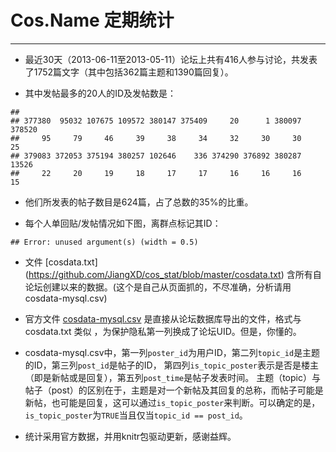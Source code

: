 # Cos.Name 定期统计
--------------------------------

* 最近30天（2013-06-11至2013-05-11）论坛上共有416人参与讨论，共发表了1752篇文字（其中包括362篇主题和1390篇回复）。


* 其中发帖最多的20人的ID及发帖数是：



```
## 
## 377380  95032 107675 109572 380147 375409     20      1 380097 378520 
##     95     79     46     39     38     34     32     30     30     25 
## 379083 372053 375194 380257 102646    336 374290 376892 380287  13526 
##     22     20     19     18     17     17     16     16     16     15
```


* 他们所发表的帖子数目是624篇，占了总数的35%的比重。

* 每个人单回贴/发帖情况如下图，离群点标记其ID：


```
## Error: unused argument(s) (width = 0.5)
```


* 文件 [cosdata.txt] (https://github.com/JiangXD/cos_stat/blob/master/cosdata.txt) 含所有自论坛创建以来的数据。(这个是自己从页面抓的，不尽准确，分析请用cosdata-mysql.csv)

* 官方文件 [cosdata-mysql.csv](https://github.com/JiangXD/cos_stat/blob/master/cosdata-mysql.csv) 是直接从论坛数据库导出的文件，格式与 cosdata.txt 类似
，为保护隐私第一列换成了论坛UID。但是，你懂的。

* cosdata-mysql.csv中，第一列`poster_id`为用户ID，第二列`topic_id`是主题的ID，第三列`post_id`是帖子的ID，
第四列`is_topic_poster`表示是否是楼主（即是新帖或是回复），第五列`post_time`是帖子发表时间。
主题（topic）与帖子（post）的区别在于，主题是对一个新帖及其回复的总称，而帖子可能是新帖，也可能是回复，这可以通过`is_topic_poster`来判断。可以确定的是，`is_topic_poster`为`TRUE`当且仅当`topic_id == post_id`。

* 统计采用官方数据，并用knitr包驱动更新，感谢益辉。

